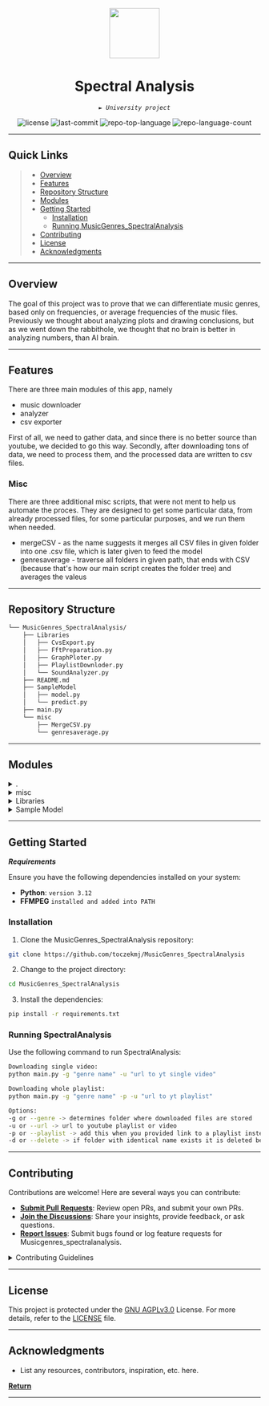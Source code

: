 <p align="center">
  <img src="https://cdn-icons-png.flaticon.com/512/6295/6295417.png" width="100" />
</p>
<p align="center">
    <h1 align="center">Spectral Analysis</h1>
</p>
<p align="center">
    <em><code>► University project</code></em>
</p>
<p align="center">
	<img src="https://img.shields.io/badge/license-GNU AGPLv3.0-green" alt="license">
	<img src="https://img.shields.io/github/last-commit/toczekmj/MusicGenres_SpectralAnalysis?style=flat&logo=git&logoColor=white&color=0080ff" alt="last-commit">
	<img src="https://img.shields.io/github/languages/top/toczekmj/MusicGenres_SpectralAnalysis?style=flat&color=0080ff" alt="repo-top-language">
	<img src="https://img.shields.io/github/languages/count/toczekmj/MusicGenres_SpectralAnalysis?style=flat&color=0080ff" alt="repo-language-count">
<p>

<hr>

##  Quick Links

> - [ Overview](#overview)
> - [ Features](#features)
> - [ Repository Structure](#repository-structure)
> - [ Modules](#modules)
> - [ Getting Started](#getting-started)
>   - [ Installation](#installation)
>   - [ Running MusicGenres_SpectralAnalysis](#running-SpectralAnalysis)
> - [ Contributing](#contributing)
> - [ License](#license)
> - [ Acknowledgments](#acknowledgments)

---

## Overview

The goal of this project was to prove that we can differentiate music genres, based only on frequencies, or average 
frequencies of the music files. Previously we thought about analyzing plots and drawing conclusions, but as we went down the 
rabbithole, we thought that no brain is better in analyzing numbers, than AI brain.

--- 
## Features
There are three main modules of this app, namely 
- music downloader 
- analyzer
- csv exporter

First of all, we need to gather data, and since there is no better source than youtube, we decided to go this way. 
Secondly, after downloading tons of data, we need to process them, and the processed data are written to csv files. 


### Misc
There are three additional misc scripts, that were not ment to help us automate the proces. 
They are designed to get some particular data, from already processed files, for some particular purposes, and we run them when needed.
- mergeCSV - as the name suggests it merges all CSV files in given folder into one .csv file, which is later given to feed the model
- genresaverage - traverse all folders in given path, that ends with CSV (because that's how our main script creates the folder tree) and averages the valeus 
---
##  Repository Structure

```sh
└── MusicGenres_SpectralAnalysis/
    ├── Libraries
    │   ├── CvsExport.py
    │   ├── FftPreparation.py
    │   ├── GraphPloter.py
    │   ├── PlaylistDownloder.py
    │   └── SoundAnalyzer.py
    ├── README.md
    ├── SampleModel
    │   ├── model.py
    │   └── predict.py
    ├── main.py
    └── misc
        ├── MergeCSV.py
        └── genresaverage.py
```

---

##  Modules

<details closed><summary>.</summary>

| File                                                                                    | Summary                                                   |
| ---                                                                                     |-----------------------------------------------------------|
| [main.py](https://github.com/toczekmj/MusicGenres_SpectralAnalysis/blob/master/main.py) | <code>► Main app, used to gather and process data.</code> |

</details>

<details closed><summary>misc</summary>

| File                                                                                                                       | Summary                                                                                                                   |
| ---                                                                                                                        |---------------------------------------------------------------------------------------------------------------------------|
| [genresaverage.py](https://github.com/toczekmj/MusicGenres_SpectralAnalysis/blob/master/misc/genresaverage.py)             | <code>► Calculates average from one of the genres. <br/>It operates on already generated .csv files, not on mp3's.</code> |
| [MergeCSV.py](https://github.com/toczekmj/MusicGenres_SpectralAnalysis/blob/master/misc/MergeCSV.py)                       | <code>► It meregs .csv files for later usage in ML.</code>                                                                |

</details>

<details closed><summary>Libraries</summary>

| File                                                                                                                        | Summary                                                   |
| ---                                                                                                                         |-----------------------------------------------------------|
| [SoundAnalyzer.py](https://github.com/toczekmj/MusicGenres_SpectralAnalysis/blob/master/Libraries/SoundAnalyzer.py)         | <code>► Load songs, and preform Fourier transform.</code> |
| [FftPreparation.py](https://github.com/toczekmj/MusicGenres_SpectralAnalysis/blob/master/Libraries/FftPreparation.py)       | <code>► Prepare data to Fourier Transform.</code>         |
| [GraphPloter.py](https://github.com/toczekmj/MusicGenres_SpectralAnalysis/blob/master/Libraries/GraphPloter.py)             | <code>► Plot graphs using matplotlib.</code>              |
| [PlaylistDownloder.py](https://github.com/toczekmj/MusicGenres_SpectralAnalysis/blob/master/Libraries/PlaylistDownloder.py) | <code>► Download files from youtube.</code>               |
| [CvsExport.py](https://github.com/toczekmj/MusicGenres_SpectralAnalysis/blob/master/Libraries/CvsExport.py)                 | <code>► Exports data into .csv files.</code>              |

</details>

<details closed><summary>Sample Model</summary>

| File                                                                                                      | Summary                                                                                                     |
| ---                                                                                                        |-------------------------------------------------------------------------------------------------------------|
| [model.py](https://github.com/toczekmj/MusicGenres_SpectralAnalysis/blob/master/SampleModel/model.py)     | <code>► WARNING - FULLY AI GENERATED CONTENT<br/> Creates model which can recognise music genres.</code>    |
| [predict.py](https://github.com/toczekmj/MusicGenres_SpectralAnalysis/blob/master/SampleModel/predict.py) | <code>► WARNING - FULLY AI GENERATED CONTENT<br/> Uses previously created model to recognise genres.</code> |

</details>

---

##  Getting Started

***Requirements***

Ensure you have the following dependencies installed on your system:

* **Python**: `version 3.12`
* **FFMPEG** `installed and added into PATH`

###  Installation

1. Clone the MusicGenres_SpectralAnalysis repository:

```sh
git clone https://github.com/toczekmj/MusicGenres_SpectralAnalysis
```

2. Change to the project directory:

```sh
cd MusicGenres_SpectralAnalysis
```

3. Install the dependencies:

```sh
pip install -r requirements.txt
```

###  Running SpectralAnalysis

Use the following command to run SpectralAnalysis:

```sh
Downloading single video:
python main.py -g "genre name" -u "url to yt single video" 

Downloading whole playlist:
python main.py -g "genre name" -p -u "url to yt playlist"

Options: 
-g or --genre -> determines folder where downloaded files are stored
-u or --url -> url to youtube playlist or video
-p or --playlist -> add this when you provided link to a playlist insted of single video in previous step
-d or --delete -> if folder with identical name exists it is deleted before the download starts 
```


---


##  Contributing

Contributions are welcome! Here are several ways you can contribute:

- **[Submit Pull Requests](https://github.com/toczekmj/MusicGenres_SpectralAnalysis/blob/main/CONTRIBUTING.md)**: Review open PRs, and submit your own PRs.
- **[Join the Discussions](https://github.com/toczekmj/MusicGenres_SpectralAnalysis/discussions)**: Share your insights, provide feedback, or ask questions.
- **[Report Issues](https://github.com/toczekmj/MusicGenres_SpectralAnalysis/issues)**: Submit bugs found or log feature requests for Musicgenres_spectralanalysis.

<details closed>
    <summary>Contributing Guidelines</summary>

1. **Fork the Repository**: Start by forking the project repository to your GitHub account.
2. **Clone Locally**: Clone the forked repository to your local machine using a Git client.
   ```sh
   git clone https://github.com/toczekmj/MusicGenres_SpectralAnalysis
   ```
3. **Create a New Branch**: Always work on a new branch, giving it a descriptive name.
   ```sh
   git checkout -b new-feature-x
   ```
4. **Make Your Changes**: Develop and test your changes locally.
5. **Commit Your Changes**: Commit with a clear message describing your updates.
   ```sh
   git commit -m 'Implemented new feature x.'
   ```
6. **Push to GitHub**: Push the changes to your forked repository.
   ```sh
   git push origin new-feature-x
   ```
7. **Submit a Pull Request**: Create a PR against the original project repository. Clearly describe the changes and their motivations.

Once your PR is reviewed and approved, it will be merged into the main branch.

</details>

---

##  License

This project is protected under the [GNU AGPLv3.0](https://choosealicense.com/licenses/agpl-3.0/#) License. For more details, refer to the [LICENSE](https://choosealicense.com/licenses/) file.

---

##  Acknowledgments

- List any resources, contributors, inspiration, etc. here.

[**Return**](#-quick-links)

---